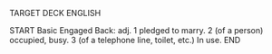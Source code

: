 TARGET DECK
ENGLISH

START
Basic
Engaged
Back: adj. 1 pledged to marry. 2 (of a person) occupied, busy. 3 (of a telephone line, toilet, etc.) In use.
END
